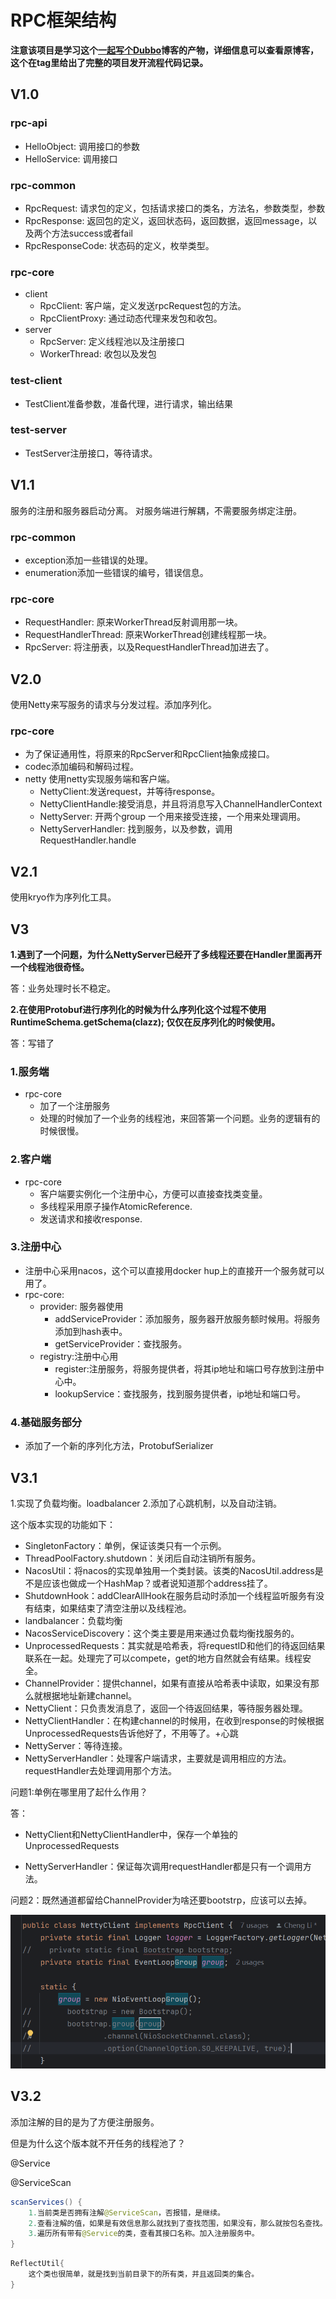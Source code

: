 # RPC框架结构
**注意该项目是学习这个[一起写个Dubbo](https://blog.csdn.net/qq_40856284/category_10138756.html?spm=1001.2014.3001.5482)博客的产物，详细信息可以查看原博客，这个在tag里给出了完整的项目发开流程代码记录。**
## V1.0
### rpc-api
- HelloObject: 调用接口的参数
- HelloService: 调用接口
### rpc-common
- RpcRequest: 请求包的定义，包括请求接口的类名，方法名，参数类型，参数
- RpcResponse: 返回包的定义，返回状态码，返回数据，返回message，以及两个方法success或者fail
- RpcResponseCode: 状态码的定义，枚举类型。
### rpc-core
- client
  - RpcClient: 客户端，定义发送rpcRequest包的方法。
  - RpcClientProxy: 通过动态代理来发包和收包。
- server
  - RpcServer: 定义线程池以及注册接口
  - WorkerThread: 收包以及发包
### test-client
- TestClient准备参数，准备代理，进行请求，输出结果
### test-server
- TestServer注册接口，等待请求。
## V1.1
服务的注册和服务器启动分离。 对服务端进行解耦，不需要服务绑定注册。
### rpc-common
- exception添加一些错误的处理。 
- enumeration添加一些错误的编号，错误信息。
### rpc-core
- RequestHandler: 原来WorkerThread反射调用那一块。
- RequestHandlerThread: 原来WorkerThread创建线程那一块。
- RpcServer: 将注册表，以及RequestHandlerThread加进去了。
## V2.0
使用Netty来写服务的请求与分发过程。添加序列化。
### rpc-core
- 为了保证通用性，将原来的RpcServer和RpcClient抽象成接口。
- codec添加编码和解码过程。
- netty 使用netty实现服务端和客户端。
  - NettyClient:发送request，并等待response。
  - NettyClientHandle:接受消息，并且将消息写入ChannelHandlerContext
  - NettyServer: 开两个group 一个用来接受连接，一个用来处理调用。
  - NettyServerHandler: 找到服务，以及参数，调用RequestHandler.handle
## V2.1
使用kryo作为序列化工具。
## V3
**1.遇到了一个问题，为什么NettyServer已经开了多线程还要在Handler里面再开一个线程池很奇怪。**

答：业务处理时长不稳定。

**2.在使用Protobuf进行序列化的时候为什么序列化这个过程不使用RuntimeSchema.getSchema(clazz);
仅仅在反序列化的时候使用。**

答：写错了
### 1.服务端
- rpc-core
  - 加了一个注册服务
  - 处理的时候加了一个业务的线程池，来回答第一个问题。业务的逻辑有的时候很慢。 

### 2.客户端
- rpc-core
  - 客户端要实例化一个注册中心，方便可以直接查找类变量。
  - 多线程采用原子操作AtomicReference.
  - 发送请求和接收response.
### 3.注册中心
- 注册中心采用nacos，这个可以直接用docker hup上的直接开一个服务就可以用了。
- rpc-core:
  - provider: 服务器使用
    - addServiceProvider：添加服务，服务器开放服务额时候用。将服务添加到hash表中。
    - getServiceProvider：查找服务。
  - registry:注册中心用
    - register:注册服务，将服务提供者，将其ip地址和端口号存放到注册中心中。
    - lookupService：查找服务，找到服务提供者，ip地址和端口号。
### 4.基础服务部分
- 添加了一个新的序列化方法，ProtobufSerializer
## V3.1
1.实现了负载均衡。loadbalancer
2.添加了心跳机制，以及自动注销。

这个版本实现的功能如下： 

- SingletonFactory：单例，保证该类只有一个示例。
- ThreadPoolFactory.shutdown：关闭后自动注销所有服务。
- NacosUtil：将nacos的实现单独用一个类封装。该类的NacosUtil.address是不是应该也做成一个HashMap？或者说知道那个address挂了。
- ShutdownHook：addClearAllHook在服务启动时添加一个线程监听服务有没有结束，如果结束了清空注册以及线程池。
- landbalancer：负载均衡
- NacosServiceDiscovery：这个类主要是用来通过负载均衡找服务的。
- UnprocessedRequests：其实就是哈希表，将requestID和他们的待返回结果联系在一起。处理完了可以compete，get的地方自然就会有结果。线程安全。
- ChannelProvider：提供channel，如果有直接从哈希表中读取，如果没有那么就根据地址新建channel。
- NettyClient：只负责发消息了，返回一个待返回结果，等待服务器处理。
- NettyClientHandler：在构建channel的时候用，在收到response的时候根据UnprocessedRequests告诉他好了，不用等了。+心跳
- NettyServer：等待连接。
- NettyServerHandler：处理客户端请求，主要就是调用相应的方法。requestHandler去处理调用那个方法。

问题1:单例在哪里用了起什么作用？

答：

- NettyClient和NettyClientHandler中，保存一个单独的UnprocessedRequests

- NettyServerHandler：保证每次调用requestHandler都是只有一个调用方法。

问题2：既然通道都留给ChannelProvider为啥还要bootstrp，应该可以去掉。

![image-20240725214811489](./images/image1.png)

## V3.2
添加注解的目的是为了方便注册服务。

但是为什么这个版本就不开任务的线程池了？

@Service

@ServiceScan

```java
scanServices() {
    1.当前类是否拥有注解@ServiceScan，否报错，是继续。
    2.查看注解的值，如果是有效信息那么就找到了查找范围，如果没有，那么就按包名查找。
    3.遍历所有带有@Service的类，查看其接口名称。加入注册服务中。
}    
```

```java
ReflectUtil{
    这个类也很简单，就是找到当前目录下的所有类，并且返回类的集合。
}
```



